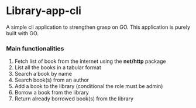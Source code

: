 # Library-app-cli

A simple cli application to strengthen grasp on GO. This application is purely built with GO.

### Main functionalities

1. Fetch list of book from the internet using the **net/http** package
2. List all the books in a tabular format
3. Search a book by name
4. Search book(s) from an author
5. Add a book to the library (conditional the role must be admin)
6. Borrow a book from the library
7. Return already borrowed book(s) from the library


